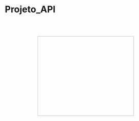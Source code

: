 # Projeto_API
<br>
<br>

<p align="center">
  <img scr="Projeto_API/Imagens/v1.jpg" width="300" height="250">
</p>
